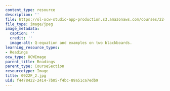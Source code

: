 ```yaml
---
content_type: resource
description: ''
file: https://ol-ocw-studio-app-production.s3.amazonaws.com/courses/22-01-introduction-to-nuclear-engineering-and-ionizing-radiation-fall-2016/f447842224147b05f4bc89a51ca7edb9_0922F_2.jpg
file_type: image/jpeg
image_metadata:
  caption: ''
  credit: ''
  image-alt: Q-equation and examples on two blackboards.
learning_resource_types:
- Readings
ocw_type: OCWImage
parent_title: Readings
parent_type: CourseSection
resourcetype: Image
title: 0922F_2.jpg
uid: f4478422-2414-7b05-f4bc-89a51ca7edb9
---
```

